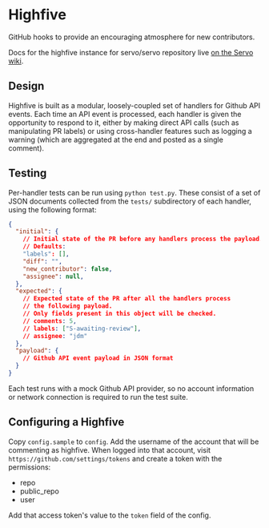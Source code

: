 Highfive
========

GitHub hooks to provide an encouraging atmosphere for new contributors.

Docs for the highfive instance for servo/servo repository live [on the Servo
wiki](https://github.com/servo/servo/wiki/Highfive).

## Design

Highfive is built as a modular, loosely-coupled set of handlers for Github
API events. Each time an API event is processed, each handler is given the
opportunity to respond to it, either by making direct API calls (such as
manipulating PR labels) or using cross-handler features such as logging a
warning (which are aggregated at the end and posted as a single comment).

## Testing

Per-handler tests can be run using `python test.py`. These consist of
a set of JSON documents collected from the `tests/` subdirectory of
each handler, using the following format:
```json
{
  "initial": {
    // Initial state of the PR before any handlers process the payload.
    // Defaults:
    "labels": [],
    "diff": "",
    "new_contributor": false,
    "assignee": null,
  },
  "expected": {
    // Expected state of the PR after all the handlers process
    // the following payload.
    // Only fields present in this object will be checked.
    // comments: 5,
    // labels: ["S-awaiting-review"],
    // assignee: "jdm"
  },
  "payload": {
    // Github API event payload in JSON format
  }
}
```
Each test runs with a mock Github API provider, so no account information
or network connection is required to run the test suite.

## Configuring a Highfive

Copy `config.sample` to `config`. Add the username of the account that will be
commenting as highfive. When logged into that account, visit
`https://github.com/settings/tokens` and create a token with the permissions:

* repo
* public_repo
* user

Add that access token's value to the `token` field of the config. 
